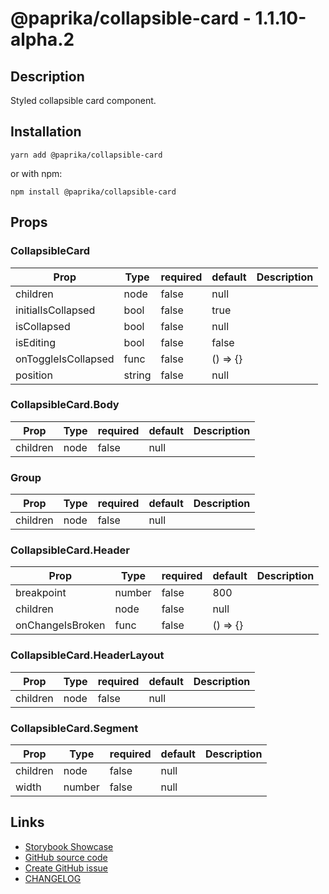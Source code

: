 <!-- start: Autogenerated - do not modify -->

# @paprika/collapsible-card - 1.1.10-alpha.2

## Description

Styled collapsible card component.

## Installation

```
yarn add @paprika/collapsible-card
```

or with npm:

```
npm install @paprika/collapsible-card
```

## Props

### CollapsibleCard

| Prop                | Type   | required | default  | Description |
| ------------------- | ------ | -------- | -------- | ----------- |
| children            | node   | false    | null     |             |
| initialIsCollapsed  | bool   | false    | true     |             |
| isCollapsed         | bool   | false    | null     |             |
| isEditing           | bool   | false    | false    |             |
| onToggleIsCollapsed | func   | false    | () => {} |             |
| position            | string | false    | null     |             |

### CollapsibleCard.Body

| Prop     | Type | required | default | Description |
| -------- | ---- | -------- | ------- | ----------- |
| children | node | false    | null    |             |

### Group

| Prop     | Type | required | default | Description |
| -------- | ---- | -------- | ------- | ----------- |
| children | node | false    | null    |             |

### CollapsibleCard.Header

| Prop             | Type   | required | default  | Description |
| ---------------- | ------ | -------- | -------- | ----------- |
| breakpoint       | number | false    | 800      |             |
| children         | node   | false    | null     |             |
| onChangeIsBroken | func   | false    | () => {} |             |

### CollapsibleCard.HeaderLayout

| Prop     | Type | required | default | Description |
| -------- | ---- | -------- | ------- | ----------- |
| children | node | false    | null    |             |

### CollapsibleCard.Segment

| Prop     | Type   | required | default | Description |
| -------- | ------ | -------- | ------- | ----------- |
| children | node   | false    | null    |             |
| width    | number | false    | null    |             |

<!-- end: Autogenerated - do not modify -->
<!-- content -->

<!-- eoContent -->

## Links

- [Storybook Showcase](https://paprika.highbond.com/?path=/story/navigation-collapsiblecard--showcase)
- [GitHub source code](https://github.com/acl-services/paprika/tree/master/packages/CollapsibleCard/src)
- [Create GitHub issue](https://github.com/acl-services/paprika/issues/new?label=[]&title=@paprika/collapsible-card%20[help]:%20your%20short%20description&body=%0A%23%20Help%20wanted%0A%0A%23%23%20Please%20write%20your%20question.%0A*A%20clear%20and%20concise%20description%20of%20what%20the%20question%20is*%0A%0A%23%23%20Additional%20context%0A*Add%20any%20other%20context%20or%20screenshots%20about%20your%20question%20here.*%0A)
- [CHANGELOG](https://github.com/acl-services/paprika/tree/master/packages/CollapsibleCard/CHANGELOG.md)
